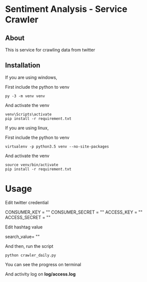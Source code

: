 # Sentiment Analysis - Service Crawler



## About

This is service for crawling data from twitter



## Installation

If you are using windows,

First include the python to venv

```
py -3 -m venv venv
```

And activate the venv

```
venv\Scripts\activate
pip install -r requirement.txt
```

If you are using linux,

First include the python to venv

```
virtualenv -p python3.5 venv --no-site-packages
```

And activate the venv

```
source venv/bin/activate
pip install -r requirement.txt
```




# Usage

Edit twitter credential 

CONSUMER_KEY = ""
CONSUMER_SECRET = ""
ACCESS_KEY = ""
ACCESS_SECRET = ""



Edit hashtag value

search_value= ""



And then, run the script

```
python crawler_daily.py
```



You can see the progress on terminal

And activity log on **log/access.log**